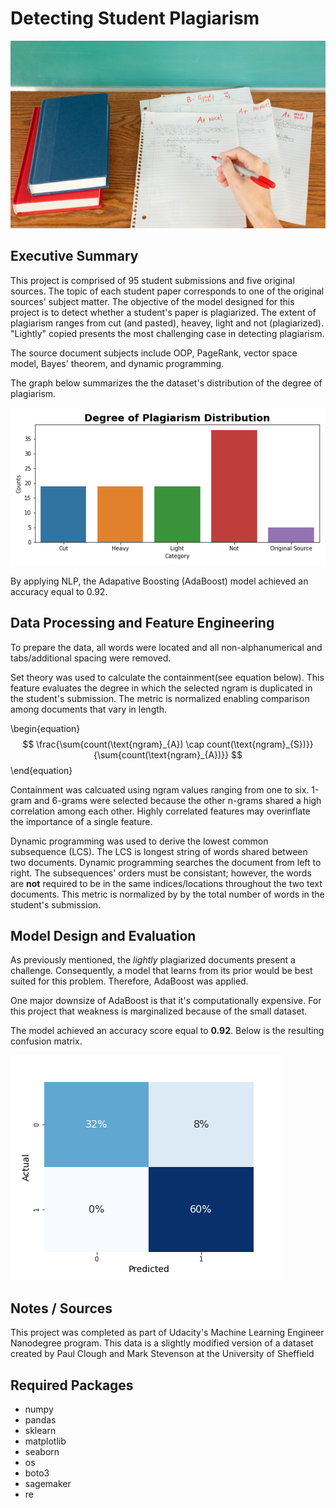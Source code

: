 # Detecting Student Plagiarism

<img src="https://github.com/Morgan-Sell/plagiarism-detector/blob/master/images/grading_main.jpg" height="300" width="700">

## Executive Summary

This project is comprised of 95 student submissions and five original sources. The topic of each student paper corresponds to one of the original sources' subject matter. The objective of the model designed for this project is to detect whether a student's paper is plagiarized. The extent of plagiarism ranges from cut (and pasted), heavey, light and not (plagiarized). "Lightly" copied presents the most challenging case in detecting plagiarism.

The source document subjects include OOP, PageRank, vector space model, Bayes' theorem, and dynamic programming.

The graph below summarizes the the dataset's distribution of the degree of plagiarism.

![Degree Plagiarism Plot](https://github.com/Morgan-Sell/plagiarism-detector/blob/master/images/plagiarism_distribution.png)

By applying NLP, the Adapative Boosting (AdaBoost) model achieved an accuracy equal to 0.92. 

## Data Processing and Feature Engineering

To prepare the data, all words were located and all non-alphanumerical and tabs/additional spacing were removed.

Set theory was used to calculate the containment(see equation below). This feature evaluates the degree in which the selected ngram is duplicated in the student's submission. The metric is normalized enabling comparison among documents that vary in length.

\begin{equation}
$$ \frac{\sum{count(\text{ngram}_{A}) \cap count(\text{ngram}_{S})}}{\sum{count(\text{ngram}_{A})}} $$
\end{equation}

Containment was calcuated using ngram values ranging from one to six. 1-gram and 6-grams were selected because the other n-grams shared a high correlation among each other. Highly correlated features may overinflate the importance of a single feature.

Dynamic programming was used to derive the lowest common subsequence (LCS). The LCS is longest string of words shared between two documents. Dynamic programming searches the document from left to right. The subsequences' orders must be consistant; however, the words are **not** required to be in the same indices/locations throughout the two text documents. This metric is normalized by by the total number of words in the student's submission.

## Model Design and Evaluation

As previously mentioned, the _lightly_ plagiarized documents present a challenge. Consequently, a model that learns from its prior would be best suited for this problem. Therefore, AdaBoost was applied.

One major downsize of AdaBoost is that it's computationally expensive. For this project that weakness is marginalized because of the small dataset.

The model achieved an accuracy score equal to **0.92**. Below is the resulting confusion matrix.

![Confusion Matrix](https://github.com/Morgan-Sell/plagiarism-detector/blob/master/images/cf_matrix.png)


## Notes / Sources
This project was completed as part of Udacity's Machine Learning Engineer Nanodegree program. This data is a slightly modified version of a dataset created by Paul Clough and Mark Stevenson at the University of Sheffield

## Required Packages
- numpy
- pandas
- sklearn
- matplotlib
- seaborn
- os
- boto3
- sagemaker
- re